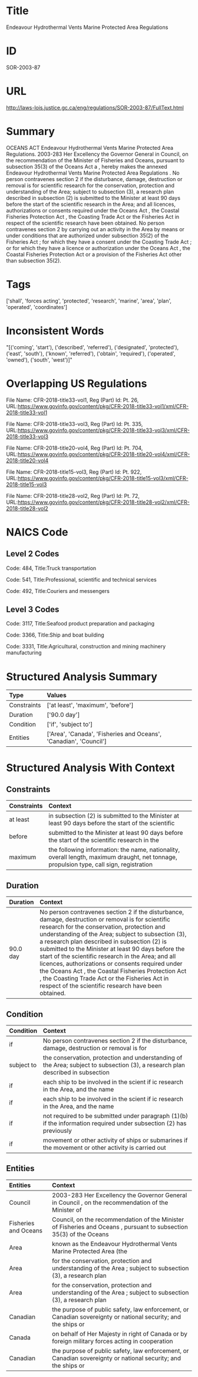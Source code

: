 # Title
Endeavour Hydrothermal Vents Marine Protected Area Regulations


# ID
SOR-2003-87

# URL
http://laws-lois.justice.gc.ca/eng/regulations/SOR-2003-87/FullText.html


# Summary
OCEANS ACT Endeavour Hydrothermal Vents Marine Protected Area Regulations.
2003-283 Her Excellency the Governor General in Council, on the recommendation of the Minister of Fisheries and Oceans, pursuant to subsection 35(3) of the  Oceans Act a , hereby makes the annexed  Endeavour Hydrothermal Vents Marine Protected Area Regulations .
No person contravenes section 2 if the disturbance, damage, destruction or removal is for scientific research for the conservation, protection and understanding of the Area; subject to subsection (3), a research plan described in subsection (2) is submitted to the Minister at least 90 days before the start of the scientific research in the Area; and all licences, authorizations or consents required under the  Oceans Act , the  Coastal Fisheries Protection Act , the  Coasting Trade Act  or the  Fisheries Act  in respect of the scientific research have been obtained.
No person contravenes section 2 by carrying out an activity in the Area by means or under conditions that are authorized under subsection 35(2) of the  Fisheries Act ; for which they have a consent under the  Coasting Trade Act ; or for which they have a licence or authorization under the  Oceans Act , the  Coastal Fisheries Protection Act  or a provision of the  Fisheries Act  other than subsection 35(2).


# Tags
['shall', 'forces acting', 'protected', 'research', 'marine', 'area', 'plan', 'operated', 'coordinates']


# Inconsistent Words
"[('coming', 'start'), ('described', 'referred'), ('designated', 'protected'), ('east', 'south'), ('known', 'referred'), ('obtain', 'required'), ('operated', 'owned'), ('south', 'west')]"


# Overlapping US Regulations
File Name: CFR-2018-title33-vol1, Reg (Part) Id: Pt. 26, URL:https://www.govinfo.gov/content/pkg/CFR-2018-title33-vol1/xml/CFR-2018-title33-vol1

File Name: CFR-2018-title33-vol3, Reg (Part) Id: Pt. 335, URL:https://www.govinfo.gov/content/pkg/CFR-2018-title33-vol3/xml/CFR-2018-title33-vol3

File Name: CFR-2018-title20-vol4, Reg (Part) Id: Pt. 704, URL:https://www.govinfo.gov/content/pkg/CFR-2018-title20-vol4/xml/CFR-2018-title20-vol4

File Name: CFR-2018-title15-vol3, Reg (Part) Id: Pt. 922, URL:https://www.govinfo.gov/content/pkg/CFR-2018-title15-vol3/xml/CFR-2018-title15-vol3

File Name: CFR-2018-title28-vol2, Reg (Part) Id: Pt. 72, URL:https://www.govinfo.gov/content/pkg/CFR-2018-title28-vol2/xml/CFR-2018-title28-vol2




# NAICS Code
## Level 2 Codes
Code: 484, Title:Truck transportation

Code: 541, Title:Professional, scientific and technical services

Code: 492, Title:Couriers and messengers




## Level 3 Codes
Code: 3117, Title:Seafood product preparation and packaging

Code: 3366, Title:Ship and boat building

Code: 3331, Title:Agricultural, construction and mining machinery manufacturing







# Structured Analysis Summary
| Type        | Values                                                            |
|:------------|:------------------------------------------------------------------|
| Constraints | ['at least', 'maximum', 'before']                                 |
| Duration    | ['90.0 day']                                                      |
| Condition   | ['if', 'subject to']                                              |
| Entities    | ['Area', 'Canada', 'Fisheries and Oceans', 'Canadian', 'Council'] |


# Structured Analysis With Context
 


## Constraints
| Constraints   | Context                                                                                                                                  |
|:--------------|:-----------------------------------------------------------------------------------------------------------------------------------------|
| at least      | in subsection (2) is submitted to the Minister at least 90 days before the start of the scientific                                       |
| before        | submitted to the Minister at least 90 days before the start of the scientific research in the                                            |
| maximum       | the following information: the name, nationality, overall length, maximum draught, net tonnage, propulsion type, call sign, registration |


## Duration
| Duration   | Context                                                                                                                                                                                                                                                                                                                                                                                                                                                                                                                                                                                     |
|:-----------|:--------------------------------------------------------------------------------------------------------------------------------------------------------------------------------------------------------------------------------------------------------------------------------------------------------------------------------------------------------------------------------------------------------------------------------------------------------------------------------------------------------------------------------------------------------------------------------------------|
| 90.0 day   | No person contravenes section 2 if the disturbance, damage, destruction or removal is for scientific research for the conservation, protection and understanding of the Area; subject to subsection (3), a research plan described in subsection (2) is submitted to the Minister at least 90 days before the start of the scientific research in the Area; and all licences, authorizations or consents required under the  Oceans Act , the  Coastal Fisheries Protection Act , the  Coasting Trade Act  or the  Fisheries Act  in respect of the scientific research have been obtained. |


## Condition
| Condition   | Context                                                                                                                        |
|:------------|:-------------------------------------------------------------------------------------------------------------------------------|
| if          | No person contravenes section 2  if the disturbance, damage, destruction or removal is for                                     |
| subject to  | the conservation, protection and understanding of the Area; subject to subsection (3), a research plan described in subsection |
| if          | each ship to be involved in the scient if ic research in the Area, and the name                                                |
| if          | each ship to be involved in the scient if ic research in the Area, and the name                                                |
| if          | not required to be submitted under paragraph (1)(b) if the information required under subsection (2) has previously            |
| if          | movement or other activity of ships or submarines if the movement or other activity is carried out                             |


## Entities
| Entities             | Context                                                                                                             |
|:---------------------|:--------------------------------------------------------------------------------------------------------------------|
| Council              | 2003-283 Her Excellency the Governor General in  Council , on the recommendation of the Minister of                 |
| Fisheries and Oceans | Council, on the recommendation of the Minister of Fisheries and Oceans , pursuant to subsection 35(3) of the Oceans |
| Area                 | known as the Endeavour Hydrothermal Vents Marine Protected Area  (the                                               |
| Area                 | for the conservation, protection and understanding of the Area ; subject to subsection (3), a research plan         |
| Area                 | for the conservation, protection and understanding of the Area ; subject to subsection (3), a research plan         |
| Canadian             | the purpose of public safety, law enforcement, or Canadian sovereignty or national security; and the ships or       |
| Canada               | on behalf of Her Majesty in right of Canada or by foreign military forces acting in cooperation                     |
| Canadian             | the purpose of public safety, law enforcement, or Canadian sovereignty or national security; and the ships or       |


